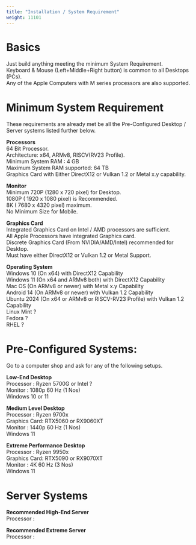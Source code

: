 ```yaml
---
title: "Installation / System Requirement"
weight: 11101
---
```

# Basics
Just build anything meeting the minimum System Requirement.  
Keyboard & Mouse (Left+Middle+Right button) is common to all Desktops (PCs).  
Any of the Apple Computers with M series processors are also supported.  

# Minimum System Requirement
These requirements are already met be all the Pre-Configured Desktop / Server systems listed further below.

**Processors**  
64 Bit Processor.  
Architecture: x64, ARMv8, RISCV(RV23 Profile).  
Minimum System RAM : 4 GB  
Maximum System RAM supported: 64 TB  
Graphics Card with Either DirectX12 or Vulkan 1.2 or Metal x.y capability.

**Monitor**  
Minimum 720P (1280 x 720 pixel) for Desktop.  
1080P ( 1920 x 1080 pixel) is Recommended.  
8K ( 7680 x 4320 pixel) maximum.  
No Minimum Size for Mobile.  

**Graphics Card**  
Integrated Graphics Card on Intel / AMD processors are sufficient.  
All Apple Processors have integrated Graphics card.  
Discrete Graphics Card (From NVIDIA/AMD/Intel) recommended for Desktop.  
Must have either DirectX12 or Vulkan 1.2 or Metal Support.

**Operating System**  
Windows 10 (On x64) with DirectX12 Capability  
Windows 11 (On x64 and ARMv8 both) with DirectX12 Capability  
Mac OS (On ARMv8 or newer) with Metal x.y Capability  
Android 14 (On ARMv8 or newer) with Vulkan 1.2 Capability  
Ubuntu 2024 (On x64 or ARMv8 or RISCV-RV23 Profile) with Vulkan 1.2 Capability  
Linux Mint ?  
Fedora ?  
RHEL ?  

# Pre-Configured Systems:  
Go to a computer shop and ask for any of the following setups.  

**Low-End Desktop**  
Processor : Ryzen 5700G or Intel ?  
Monitor : 1080p 60 Hz (1 Nos)  
Windows 10 or 11  

**Medium Level Desktop**  
Processor : Ryzen 9700x  
Graphics Card: RTX5060 or RX9060XT   
Monitor : 1440p 60 Hz (1 Nos)  
Windows 11  

**Extreme Performance Desktop**  
Processor : Ryzen 9950x  
Graphics Card: RTX5090 or RX9070XT  
Monitor : 4K 60 Hz (3 Nos)  
Windows 11  

# Server Systems  
**Recommended High-End Server**  
Processor :  

**Recommended Extreme Server**  
Processor :   

